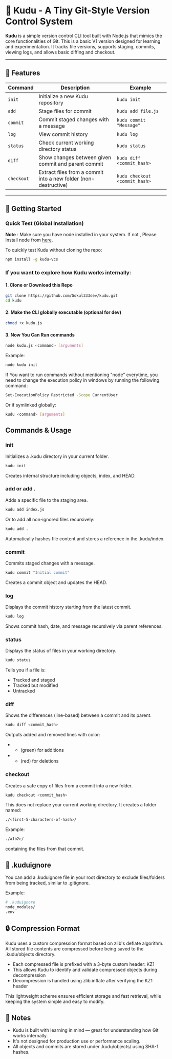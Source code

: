 # 🌴 Kudu - A Tiny Git-Style Version Control System

**Kudu** is a simple version control CLI tool built with Node.js that mimics the core functionalities of Git. This is a basic V1 version designed for learning and experimentation. It tracks file versions, supports staging, commits, viewing logs, and allows basic diffing and checkout.

---

## 🎯 Features  

| Command      | Description                                                  | Example                    |
|--------------|--------------------------------------------------------------|----------------------------|
| `init`       | Initialize a new Kudu repository                             | `kudu init`                |
| `add`        | Stage files for commit                                       | `kudu add file.js`         |
| `commit`     | Commit staged changes with a message                         | `kudu commit "Message"`    |
| `log`        | View commit history                                          | `kudu log`                 |
| `status`     | Check current working directory status                       | `kudu status`              |
| `diff`       | Show changes between given commit and parent commit                                | `kudu diff <commit_hash>`          |
| `checkout`   | Extract files from a commit into a new folder (non-destructive) | `kudu checkout <commit_hash>`   |

---

## 🚀 Getting Started

### Quick Test (Global Installation)
**Note** : Make sure you have node installed in your system. If not , Please Install node from [here](https://nodejs.org/en/download).  

To quickly test Kudu without cloning the repo:  

```bash
npm install -g kudu-vcs
```

### If you want to explore how Kudu works internally:

#### 1. Clone or Download this Repo
```bash
git clone https://github.com/Gokul333dev/kudu.git
cd kudu
```

#### 2. Make the CLI globally executable (optional for dev)
```bash
chmod +x kudu.js
```

#### 3. Now You Can Run commands
```bash
node kudu.js <command> [arguments]
```

Example:
```bash
node kudu init
```

If You want to run commands without mentioning "node" everytime, you need to change the execution policy in windows by running the following command:

```bash
Set-ExecutionPolicy Restricted -Scope CurrentUser
```

Or if symlinked globally:
```bash
kudu <command> [arguments]
```

## Commands & Usage

### init
Initializes a .kudu directory in your current folder.

```bash
kudu init
```

Creates internal structure including objects, index, and HEAD.

### add <file> or add .
Adds a specific file to the staging area.

```bash
kudu add index.js
```

Or to add all non-ignored files recursively:
```bash
kudu add .
```

Automatically hashes file content and stores a reference in the .kudu/index.

### commit <message>
Commits staged changes with a message.

```bash
kudu commit "Initial commit"
```

Creates a commit object and updates the HEAD.

### log
Displays the commit history starting from the latest commit.

```bash
kudu log
```

Shows commit hash, date, and message recursively via parent references.

### status
Displays the status of files in your working directory.

```bash
kudu status
```

Tells you if a file is:
- Tracked and staged
- Tracked but modified
- Untracked

### diff <commit-hash>
Shows the differences (line-based) between a commit and its parent.

```bash
kudu diff <commit_hash>
```

Outputs added and removed lines with color:
* + (green) for additions
* - (red) for deletions

### checkout <commit-hash>
Creates a safe copy of files from a commit into a new folder.

```bash
kudu checkout <commit_hash>
```

This does not replace your current working directory. It creates a folder named:

```bash 
./<first-5-characters-of-hash>/
```

Example:
```bash
./a1b2c/
```

containing the files from that commit.

## 📂 .kuduignore
You can add a .kuduignore file in your root directory to exclude files/folders from being tracked, similar to .gitignore.

Example:
```bash
# .kuduignore
node_modules/
.env
```

## 🔒 Compression Format
Kudu uses a custom compression format based on zlib's deflate algorithm. All stored file contents are compressed before being saved to the .kudu/objects directory.

- Each compressed file is prefixed with a 3-byte custom header: KZ1
- This allows Kudu to identify and validate compressed objects during decompression
- Decompression is handled using zlib.inflate after verifying the KZ1 header

This lightweight scheme ensures efficient storage and fast retrieval, while keeping the system simple and easy to modify.

## 📌 Notes
- Kudu is built with learning in mind — great for understanding how Git works internally.
- It's not designed for production use or performance scaling.
- All objects and commits are stored under .kudu/objects/ using SHA-1 hashes.
